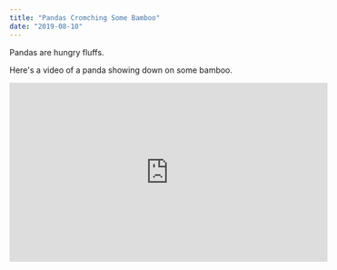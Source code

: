 ```yaml
---
title: "Pandas Cromching Some Bamboo"
date: "2019-08-10"
---
```


Pandas are hungry fluffs.

Here's a video of a panda showing down on some bamboo.

<iframe width="560" height="315" src="https://www.youtube.com/embed/Tish3KkNnLc" frameborder="0" allowfullscreen></iframe>